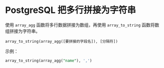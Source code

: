 # PostgreSQL 把多行拼接为字符串

使用 `array_agg` 函数将多行数据拼接为数组，再使用 `array_to_string` 函数将数组拼接为字符串。

`array_to_string(array_agg([要拼接的字段名]), [分隔符])`

示例：

```sql
array_to_string(array_agg("name"), ',')
```
